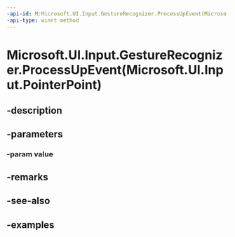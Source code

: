 ```yaml
---
-api-id: M:Microsoft.UI.Input.GestureRecognizer.ProcessUpEvent(Microsoft.UI.Input.PointerPoint)
-api-type: winrt method
---
```


# Microsoft.UI.Input.GestureRecognizer.ProcessUpEvent(Microsoft.UI.Input.PointerPoint)

<!--
public void ProcessUpEvent (Microsoft.UI.Input.PointerPoint value);
-->


## -description

## -parameters

### -param value

## -remarks

## -see-also

## -examples


